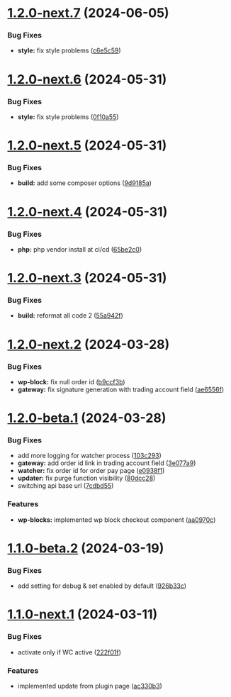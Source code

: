 # [1.2.0-next.7](https://github.com/Match2pay/match2pay-crypto-payments-for-woocommerce/compare/v1.2.0-next.6...v1.2.0-next.7) (2024-06-05)


### Bug Fixes

* **style:** fix style problems ([c6e5c59](https://github.com/Match2pay/match2pay-crypto-payments-for-woocommerce/commit/c6e5c59c49a19d1a3c5589bcb1472ebf695642b1))

# [1.2.0-next.6](https://github.com/Match2pay/match2pay-crypto-payments-for-woocommerce/compare/v1.2.0-next.5...v1.2.0-next.6) (2024-05-31)


### Bug Fixes

* **style:** fix style problems ([0f10a55](https://github.com/Match2pay/match2pay-crypto-payments-for-woocommerce/commit/0f10a559a86c5628dda2b2ae061e5880d6feef71))

# [1.2.0-next.5](https://github.com/Match2pay/match2pay-crypto-payments-for-woocommerce/compare/v1.2.0-next.4...v1.2.0-next.5) (2024-05-31)


### Bug Fixes

* **build:** add some composer options ([9d9185a](https://github.com/Match2pay/match2pay-crypto-payments-for-woocommerce/commit/9d9185aa1ec0295dff62e9b5343f6189fcfb032a))

# [1.2.0-next.4](https://github.com/Match2pay/match2pay-crypto-payments-for-woocommerce/compare/v1.2.0-next.3...v1.2.0-next.4) (2024-05-31)


### Bug Fixes

* **php:** php vendor install at ci/cd ([65be2c0](https://github.com/Match2pay/match2pay-crypto-payments-for-woocommerce/commit/65be2c06805aae5fc42831e05410435dd7bcca20))

# [1.2.0-next.3](https://github.com/Match2pay/match2pay-crypto-payments-for-woocommerce/compare/v1.2.0-next.2...v1.2.0-next.3) (2024-05-31)


### Bug Fixes

* **build:** reformat all code 2 ([55a942f](https://github.com/Match2pay/match2pay-crypto-payments-for-woocommerce/commit/55a942fa2b77c869590cd0a5219f2e78e6f3f373))

# [1.2.0-next.2](https://github.com/Match2pay/match2pay-crypto-payments-for-woocommerce/compare/v1.2.0-next.1...v1.2.0-next.2) (2024-03-28)


### Bug Fixes

* **wp-block:** fix null order id ([b9ccf3b](https://github.com/Match2pay/match2pay-crypto-payments-for-woocommerce/commit/b9ccf3bf60c98ad50a43472c29bec18ec17a630f))
* **gateway:** fix signature generation with trading account field ([ae6556f](https://github.com/Match2pay/match2pay-crypto-payments-for-woocommerce/commit/ae6556f245030c39a484ce37d2689422f61dbdef))

# [1.2.0-beta.1](https://github.com/Match2pay/match2pay-crypto-payments-for-woocommerce/compare/v1.1.1-beta.1...v1.2.0-beta.1) (2024-03-28)


### Bug Fixes

* add more logging for watcher process ([103c293](https://github.com/Match2pay/match2pay-crypto-payments-for-woocommerce/commit/103c293e90601d99cc446c2287122a1d5c79f0f3))
* **gateway:** add order id link in trading account field ([3e077a9](https://github.com/Match2pay/match2pay-crypto-payments-for-woocommerce/commit/3e077a90af2ae2bdef2f15ed689cee967e8eafcd))
* **watcher:** fix order id for order pay page ([e0938f1](https://github.com/Match2pay/match2pay-crypto-payments-for-woocommerce/commit/e0938f1b4795d0ec74a1c971ddcb80a0f5b3bbc7))
* **updater:** fix purge function visibility ([80dcc28](https://github.com/Match2pay/match2pay-crypto-payments-for-woocommerce/commit/80dcc28b5ab8eb22756d225d34e1ee8ab02fd00d))
* switching api base url ([7cdbd55](https://github.com/Match2pay/match2pay-crypto-payments-for-woocommerce/commit/7cdbd55bc367c1ec43d14030ed476a1937e4343c))


### Features

* **wp-blocks:** implemented wp block checkout component ([aa0970c](https://github.com/Match2pay/match2pay-crypto-payments-for-woocommerce/commit/aa0970c2aa0a41124196e9a6c5cfbfca8cd3551a))

# [1.1.0-beta.2](https://github.com/Match2pay/match2pay-crypto-payments-for-woocommerce/compare/v1.1.0-beta.1...v1.1.0-beta.2) (2024-03-19)


### Bug Fixes

* add setting for debug & set enabled by default ([926b33c](https://github.com/Match2pay/match2pay-crypto-payments-for-woocommerce/commit/926b33c4631652c2b66b77e4a3e6ba03ff633f79))

# [1.1.0-next.1](https://github.com/Match2pay/match2pay-crypto-payments-for-woocommerce/compare/v1.0.4...v1.1.0-next.1) (2024-03-11)

### Bug Fixes

* activate only if WC active ([222f01f](https://github.com/Match2pay/match2pay-crypto-payments-for-woocommerce/commit/222f01fb9c4c0e2551d9ae2a7656250cd4108443))

### Features

* implemented update from plugin page ([ac330b3](https://github.com/Match2pay/match2pay-crypto-payments-for-woocommerce/commit/ac330b39c84a813ec5162d5efe3aea064d320861))
